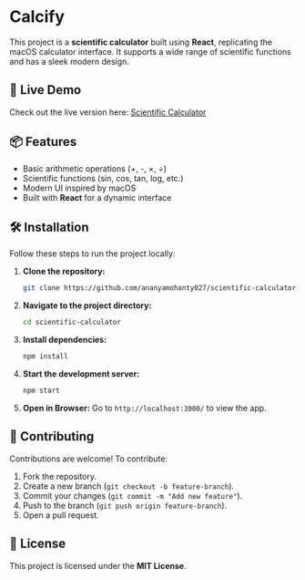 # Calcify

This project is a **scientific calculator** built using **React**, replicating the macOS calculator interface. It supports a wide range of scientific functions and has a sleek modern design.

## 🚀 Live Demo
Check out the live version here: [Scientific Calculator](https://scientific-calculator-s8gn.vercel.app/)

## 📦 Features
- Basic arithmetic operations (+, -, ×, ÷)
- Scientific functions (sin, cos, tan, log, etc.)
- Modern UI inspired by macOS
- Built with **React** for a dynamic interface

## 🛠️ Installation
Follow these steps to run the project locally:

1. **Clone the repository:**
   ```bash
   git clone https://github.com/ananyamohanty027/scientific-calculator.git
   ```
2. **Navigate to the project directory:**
   ```bash
   cd scientific-calculator
   ```
3. **Install dependencies:**
   ```bash
   npm install
   ```
4. **Start the development server:**
   ```bash
   npm start
   ```
5. **Open in Browser:**
   Go to `http://localhost:3000/` to view the app.

## 🤝 Contributing
Contributions are welcome! To contribute:
1. Fork the repository.
2. Create a new branch (`git checkout -b feature-branch`).
3. Commit your changes (`git commit -m "Add new feature"`).
4. Push to the branch (`git push origin feature-branch`).
5. Open a pull request.

## 📄 License
This project is licensed under the **MIT License**.

